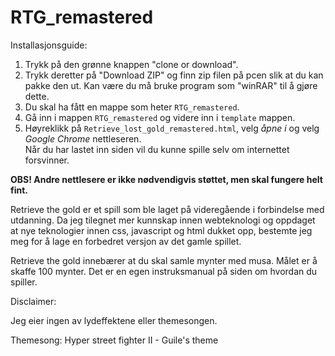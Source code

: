 # RTG_remastered

Installasjonsguide:
1. Trykk på den grønne knappen "clone or download".
2. Trykk deretter på "Download ZIP" og finn zip filen på pcen slik at du kan pakke den ut. Kan være du må bruke program som "winRAR" til å gjøre dette.
3. Du skal ha fått en mappe som heter `RTG_remastered`.
4. Gå inn i mappen `RTG_remastered` og videre inn i `template` mappen.
5. Høyreklikk på `Retrieve_lost_gold_remastered.html`, velg *åpne i* og velg *Google Chrome* nettleseren. <br>
Når du har lastet inn siden vil du kunne spille selv om internettet forsvinner.

<b>OBS! Andre nettlesere er ikke nødvendigvis støttet, men skal fungere helt fint.</b>

Retrieve the gold er et spill som ble laget på videregående i forbindelse med utdanning.
Da jeg tilegnet mer kunnskap innen webteknologi og oppdaget at nye teknologier innen css, javascript
og html dukket opp, bestemte jeg meg for å lage en forbedret versjon av det gamle spillet.

Retrieve the gold innebærer at du skal samle mynter med musa. Målet er å skaffe 100 mynter.
Det er en egen instruksmanual på siden om hvordan du spiller.

Disclaimer:

Jeg eier ingen av lydeffektene eller themesongen.

Themesong: Hyper street fighter II - Guile's theme
